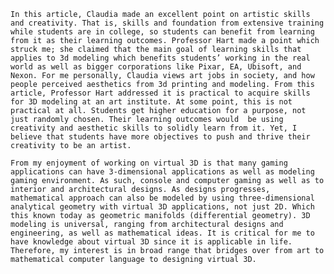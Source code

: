 

	
	In this article, Claudia made an excellent point on artistic skills and creativity. That is, skills and foundation from extensive training while students are in college, so students can benefit from learning from it as their learning outcomes. Professor Hart made a point which struck me; she claimed that the main goal of learning skills that applies to 3d modeling which benefits students’ working in the real world as well as bigger corporations like Pixar, EA, Ubisoft, and Nexon. For me personally, Claudia views art jobs in society, and how people perceived aesthetics from 3d printing and modeling. From this article, Professor Hart addressed it is practical to acquire skills for 3D modeling at an art institute. At some point, this is not practical at all. Students get higher education for a purpose, not just randomly chosen. Their learning outcomes would  be using creativity and aesthetic skills to solidly learn from it. Yet, I believe that students have more objectives to push and thrive their creativity to be an artist.	

	From my enjoyment of working on virtual 3D is that many gaming applications can have 3-dimensional applications as well as modeling gaming environment. As such, console and computer gaming as well as to interior and architectural designs. As designs progresses, mathematical approach can also be modeled by using three-dimensional analytical geometry with virtual 3D applications, not just 2D. Which this known today as geometric manifolds (differential geometry). 3D modeling is universal, ranging from architectural designs and engineering, as well as mathematical ideas. It is critical for me to have knowledge about virtual 3D since it is applicable in life. Therefore, my interest is in broad range that bridges over from art to mathematical computer language to designing virtual 3D.